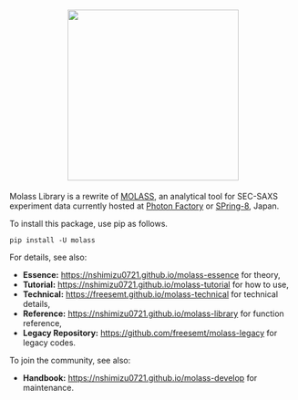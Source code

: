<h1 align="center"><a href="https://nshimizu0721.github.io/molass-library"><img src="docs/_static/molass-title.png" width="300"></a></h1>

Molass Library is a rewrite of [MOLASS](https://www.jstage.jst.go.jp/article/biophysico/20/1/20_e200001/_article), an analytical tool for SEC-SAXS experiment data currently hosted at [Photon Factory](https://pfwww.kek.jp/saxs/MOLASS.html) or [SPring-8](http://www.spring8.or.jp/en/), Japan.

To install this package, use pip as follows.

```
pip install -U molass
```

For details, see also:

- **Essence:** https://nshimizu0721.github.io/molass-essence for theory,
- **Tutorial:** https://nshimizu0721.github.io/molass-tutorial for how to use,
- **Technical:** https://freesemt.github.io/molass-technical for technical details,
- **Reference:** https://nshimizu0721.github.io/molass-library for function reference,
- **Legacy Repository:** https://github.com/freesemt/molass-legacy for legacy codes.

To join the community, see also:

- **Handbook:** https://nshimizu0721.github.io/molass-develop for maintenance.

<br>